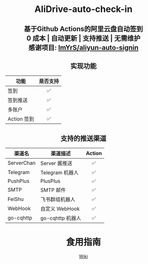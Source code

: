 <div align=center>

# AliDrive-auto-check-in  
基于Github Actions的阿里云盘自动签到  
**0 成本 | 自动更新 | 支持推送 | 无需维护**  
感谢项目: [ImYrS/aliyun-auto-signin](https://github.com/ImYrS/aliyun-auto-signin)
---  
## 实现功能
  | 功能        | 是否支持 |
|-----------|:----:|
| 签到        |  ✅   |
| 签到推送      |  ✅   |
| 多账户       |  ✅   |
| Action 签到 |  ✅   |  

## 支持的推送渠道
| 渠道名        | 渠道描述          | Action |
|------------|---------------|:------:|
| ServerChan | Server 酱推送    | ✅  |
| Telegram   | Telegram 机器人  | ✅  |
| PushPlus   | PlusPlus      | ✅  |
| SMTP       | SMTP 邮件       | ✅  |
| FeiShu     | 飞书群组机器人       | ✅  |
| WebHook    | 自定义 WebHook   | ✅  |
| go-cqhttp  | go-cqhttp 机器人 | ✅  |


# 食用指南
[Wiki](https://github.com/Cool-doc/AliDrive-auto-check-in/wiki)

</div>
